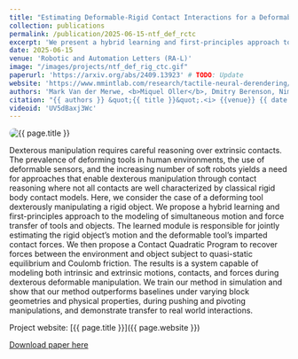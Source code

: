 ```yaml
---
title: "Estimating Deformable-Rigid Contact Interactions for a Deformable Tool via Learning and Model-Based Optimization"
collection: publications
permalink: /publication/2025-06-15-ntf_def_rctc
excerpt: 'We present a hybrid learning and first-principles approach to model deformable tools dexterously manipulating rigid objects, capturing simultaneous motion, force transfer, contacts, and both intrinsic and extrinsic dynamics.'
date: 2025-06-15
venue: 'Robotic and Automation Letters (RA-L)'
image: "/images/projects/ntf_def_rig_ctc.gif"
paperurl: 'https://arxiv.org/abs/2409.13923' # TODO: Update
website: 'https://www.mmintlab.com/research/tactile-neural-derendering/' # TODO: Update
authors: 'Mark Van der Merwe, <b>Miquel Oller</b>, Dmitry Berenson, Nima Fazeli'
citation: "{{ authors }} &quot;{{ title }}&quot;.<i> {{venue}} {{ date | date: '%Y' }}</i>."
videoid: 'UV5dBaxj3Wc'
---
```



<img src="{{ page.image }}" alt="{{ page.title }}" style="border-radius: 20px;">

Dexterous manipulation requires careful reasoning over extrinsic contacts. The prevalence of deforming tools in human environments, the use of deformable sensors, and the increasing number of soft robots yields a need for approaches that enable dexterous manipulation through contact reasoning where not all contacts are well characterized by classical rigid body contact models. Here, we consider the case of a deforming tool dexterously manipulating a rigid object. We propose a hybrid learning and first-principles approach to the modeling of simultaneous motion and force transfer of tools and objects. The learned module is responsible for jointly estimating the rigid object’s motion and the deformable tool’s imparted contact forces. We then propose a Contact Quadratic Program to recover forces between the environment and object subject to quasi-static equilibrium and Coulomb friction. The results is a system capable of modeling both intrinsic and extrinsic motions, contacts, and forces during dexterous deformable manipulation. We train our method in simulation and show that our method outperforms baselines under varying block geometries and physical properties, during pushing and pivoting manipulations, and demonstrate transfer to real world interactions.

<!-- VIDEO -->
<!-- {% if page.videourl %}
    {% include video.html videourl=page.videourl %}
{% endif %}
{% if page.videoid %}
    {% include youtube.html videoid=page.videoid %}
{% endif %} -->

Project website: [{{ page.title }}]({{ page.website }})


[Download paper here]({{page.paperurl}})
